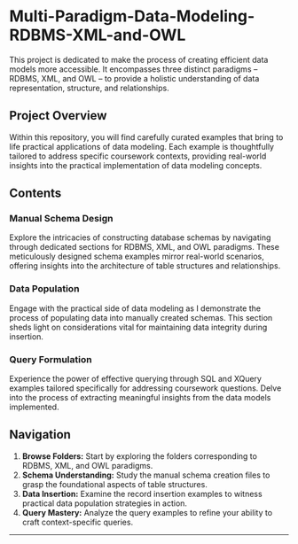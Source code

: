 # Multi-Paradigm-Data-Modeling-RDBMS-XML-and-OWL
This project is dedicated to make the process of creating efficient data models more accessible. It encompasses three distinct paradigms – RDBMS, XML, and OWL – to provide a holistic understanding of data representation, structure, and relationships.

## Project Overview
Within this repository, you will find carefully curated examples that bring to life practical applications of data modeling. Each example is thoughtfully tailored to address specific coursework contexts, providing real-world insights into the practical implementation of data modeling concepts.

## Contents

### Manual Schema Design
Explore the intricacies of constructing database schemas by navigating through dedicated sections for RDBMS, XML, and OWL paradigms. These meticulously designed schema examples mirror real-world scenarios, offering insights into the architecture of table structures and relationships.

### Data Population
Engage with the practical side of data modeling as I demonstrate the process of populating data into manually created schemas. This section sheds light on considerations vital for maintaining data integrity during insertion.

### Query Formulation
Experience the power of effective querying through SQL and XQuery examples tailored specifically for addressing coursework questions. Delve into the process of extracting meaningful insights from the data models implemented.

## Navigation

1. **Browse Folders:** Start by exploring the folders corresponding to RDBMS, XML, and OWL paradigms.
2. **Schema Understanding:** Study the manual schema creation files to grasp the foundational aspects of table structures.
3. **Data Insertion:** Examine the record insertion examples to witness practical data population strategies in action.
4. **Query Mastery:** Analyze the query examples to refine your ability to craft context-specific queries.

---
